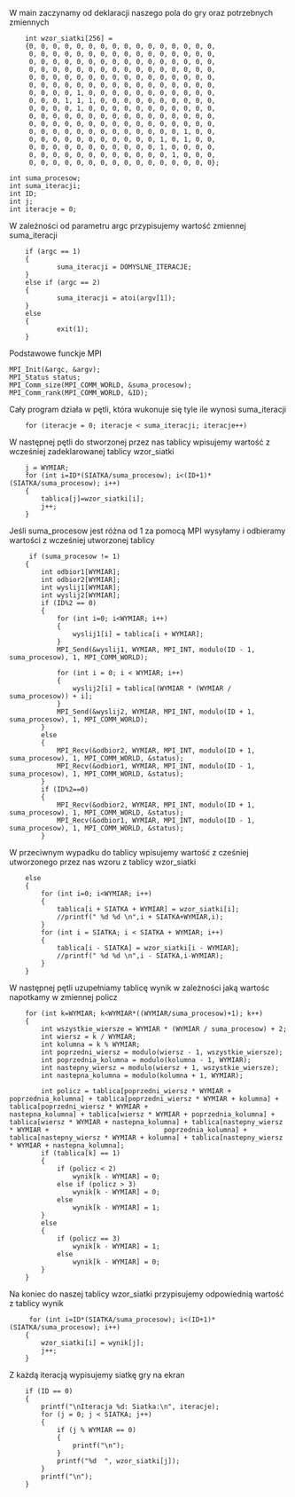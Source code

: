 W main zaczynamy od deklaracji naszego pola do gry oraz potrzebnych zmiennych

        int wzor_siatki[256] =
        {0, 0, 0, 0, 0, 0, 0, 0, 0, 0, 0, 0, 0, 0, 0, 0,
         0, 0, 0, 0, 0, 0, 0, 0, 0, 0, 0, 0, 0, 0, 0, 0,
         0, 0, 0, 0, 0, 0, 0, 0, 0, 0, 0, 0, 0, 0, 0, 0,
         0, 0, 0, 0, 0, 0, 0, 0, 0, 0, 0, 0, 0, 0, 0, 0,
         0, 0, 0, 0, 0, 0, 0, 0, 0, 0, 0, 0, 0, 0, 0, 0,
         0, 0, 0, 0, 0, 0, 0, 0, 0, 0, 0, 0, 0, 0, 0, 0,
         0, 0, 0, 0, 1, 0, 0, 0, 0, 0, 0, 0, 0, 0, 0, 0,
         0, 0, 0, 1, 1, 1, 0, 0, 0, 0, 0, 0, 0, 0, 0, 0,
         0, 0, 0, 0, 1, 0, 0, 0, 0, 0, 0, 0, 0, 0, 0, 0,
         0, 0, 0, 0, 0, 0, 0, 0, 0, 0, 0, 0, 0, 0, 0, 0,
         0, 0, 0, 0, 0, 0, 0, 0, 0, 0, 0, 0, 0, 0, 0, 0,
         0, 0, 0, 0, 0, 0, 0, 0, 0, 0, 0, 0, 0, 1, 0, 0,
         0, 0, 0, 0, 0, 0, 0, 0, 0, 0, 0, 1, 0, 1, 0, 0,
         0, 0, 0, 0, 0, 0, 0, 0, 0, 0, 0, 1, 0, 0, 0, 0,
         0, 0, 0, 0, 0, 0, 0, 0, 0, 0, 0, 0, 1, 0, 0, 0,
         0, 0, 0, 0, 0, 0, 0, 0, 0, 0, 0, 0, 0, 0, 0, 0};

    int suma_procesow;
    int suma_iteracji;
    int ID; 
    int j;
    int iteracje = 0;
    
W zależności od parametru argc przypisujemy wartość zmiennej suma_iteracji

        if (argc == 1)
        {
                suma_iteracji = DOMYSLNE_ITERACJE;
        }
        else if (argc == 2)
        {
                suma_iteracji = atoi(argv[1]);
        }
        else
        {
                exit(1);
        }

Podstawowe funckje MPI

    MPI_Init(&argc, &argv);
    MPI_Status status;
    MPI_Comm_size(MPI_COMM_WORLD, &suma_procesow);
    MPI_Comm_rank(MPI_COMM_WORLD, &ID);
    
Cały program działa w pętli, która wukonuje się tyle ile wynosi suma_iteracji

        for (iteracje = 0; iteracje < suma_iteracji; iteracje++)
        
W następnej pętli do stworzonej przez nas tablicy wpisujemy wartość z wcześniej zadeklarowanej tablicy wzor_siatki

        j = WYMIAR;
        for (int i=ID*(SIATKA/suma_procesow); i<(ID+1)*(SIATKA/suma_procesow); i++)
        {
            tablica[j]=wzor_siatki[i];
            j++;
        }

Jeśli suma_procesow jest różna od 1 za pomocą MPI wysyłamy i odbieramy wartości z wcześniej utworzonej tablicy

         if (suma_procesow != 1)
        {
            int odbior1[WYMIAR];
            int odbior2[WYMIAR];
            int wyslij1[WYMIAR];
            int wyslij2[WYMIAR];
            if (ID%2 == 0)
            {
                for (int i=0; i<WYMIAR; i++)
                {
                    wyslij1[i] = tablica[i + WYMIAR];
                }
                MPI_Send(&wyslij1, WYMIAR, MPI_INT, modulo(ID - 1, suma_procesow), 1, MPI_COMM_WORLD);

                for (int i = 0; i < WYMIAR; i++)
                {
                    wyslij2[i] = tablica[(WYMIAR * (WYMIAR / suma_procesow)) + i];
                }
                MPI_Send(&wyslij2, WYMIAR, MPI_INT, modulo(ID + 1, suma_procesow), 1, MPI_COMM_WORLD);
            }
            else
            {
                MPI_Recv(&odbior2, WYMIAR, MPI_INT, modulo(ID + 1, suma_procesow), 1, MPI_COMM_WORLD, &status);
                MPI_Recv(&odbior1, WYMIAR, MPI_INT, modulo(ID - 1, suma_procesow), 1, MPI_COMM_WORLD, &status);
            }
            if (ID%2==0)
            {
                MPI_Recv(&odbior2, WYMIAR, MPI_INT, modulo(ID + 1, suma_procesow), 1, MPI_COMM_WORLD, &status);
                MPI_Recv(&odbior1, WYMIAR, MPI_INT, modulo(ID - 1, suma_procesow), 1, MPI_COMM_WORLD, &status);
            }
            
W przeciwnym wypadku do tablicy wpisujemy wartość z cześniej utworzonego przez nas wzoru z tablicy wzor_siatki

        else
        {
            for (int i=0; i<WYMIAR; i++)
            {
                tablica[i + SIATKA + WYMIAR] = wzor_siatki[i];
                //printf(" %d %d \n",i + SIATKA+WYMIAR,i);
            }
            for (int i = SIATKA; i < SIATKA + WYMIAR; i++)
            {
                tablica[i - SIATKA] = wzor_siatki[i - WYMIAR];
                //printf(" %d %d \n",i - SIATKA,i-WYMIAR);
            }
        }

W następnej pętli uzupełniamy tablicę wynik w zależności jaką wartośc napotkamy w zmiennej policz

        for (int k=WYMIAR; k<WYMIAR*((WYMIAR/suma_procesow)+1); k++)
        {
            int wszystkie_wiersze = WYMIAR * (WYMIAR / suma_procesow) + 2;
            int wiersz = k / WYMIAR;
            int kolumna = k % WYMIAR;
            int poprzedni_wiersz = modulo(wiersz - 1, wszystkie_wiersze);
            int poprzednia_kolumna = modulo(kolumna - 1, WYMIAR);
            int nastepny_wiersz = modulo(wiersz + 1, wszystkie_wiersze);
            int nastepna_kolumna = modulo(kolumna + 1, WYMIAR);

            int policz = tablica[poprzedni_wiersz * WYMIAR + poprzednia_kolumna] + tablica[poprzedni_wiersz * WYMIAR + kolumna] + tablica[poprzedni_wiersz * WYMIAR +                         nastepna_kolumna] + tablica[wiersz * WYMIAR + poprzednia_kolumna] + tablica[wiersz * WYMIAR + nastepna_kolumna] + tablica[nastepny_wiersz * WYMIAR +                             poprzednia_kolumna] + tablica[nastepny_wiersz * WYMIAR + kolumna] + tablica[nastepny_wiersz * WYMIAR + nastepna_kolumna];
            if (tablica[k] == 1)
            {
                if (policz < 2)
                    wynik[k - WYMIAR] = 0;
                else if (policz > 3)
                    wynik[k - WYMIAR] = 0;
                else
                    wynik[k - WYMIAR] = 1;
            }
            else
            {
                if (policz == 3)
                    wynik[k - WYMIAR] = 1;
                else
                    wynik[k - WYMIAR] = 0;
            }
        }

Na koniec do naszej tablicy wzor_siatki przypisujemy odpowiednią wartość z tablicy wynik

         for (int i=ID*(SIATKA/suma_procesow); i<(ID+1)*(SIATKA/suma_procesow); i++)
        {
            wzor_siatki[i] = wynik[j];
            j++;
        }
        
Z każdą iteracją wypisujemy siatkę gry na ekran

        if (ID == 0)
        {
            printf("\nIteracja %d: Siatka:\n", iteracje);
            for (j = 0; j < SIATKA; j++)
            {
                if (j % WYMIAR == 0)
                {
                    printf("\n");
                }
                printf("%d  ", wzor_siatki[j]);
            }
            printf("\n");
        }



